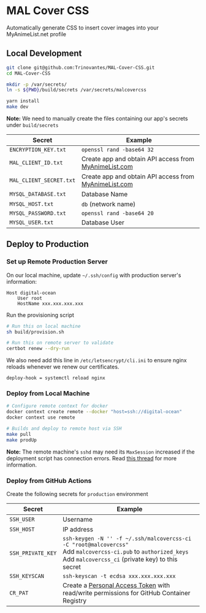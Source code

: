 # MAL Cover CSS

Automatically generate CSS to insert cover images into your MyAnimeList.net profile

## Local Development

```sh
git clone git@github.com:Trinovantes/MAL-Cover-CSS.git
cd MAL-Cover-CSS

mkdir -p /var/secrets/
ln -s ${PWD}/build/secrets /var/secrets/malcovercss

yarn install
make dev
```

**Note:** We need to manually create the files containing our app's secrets under `build/secrets`

Secret | Example
--- | ---
`ENCRYPTION_KEY.txt` | `openssl rand -base64 32`
`MAL_CLIENT_ID.txt` | Create app and obtain API access from [MyAnimeList.com](https://myanimelist.net/apiconfig)
`MAL_CLIENT_SECRET.txt` | Create app and obtain API access from [MyAnimeList.com](https://myanimelist.net/apiconfig)
`MYSQL_DATABASE.txt` | Database Name
`MYSQL_HOST.txt` | `db` (network name)
`MYSQL_PASSWORD.txt` | `openssl rand -base64 20`
`MYSQL_USER.txt` | Database User

## Deploy to Production

### Set up Remote Production Server

On our local machine, update `~/.ssh/config` with production server's information:
```
Host digital-ocean
    User root
    HostName xxx.xxx.xxx.xxx
```

Run the provisioning script
```sh
# Run this on local machine
sh build/provision.sh

# Run this on remote server to validate
certbot renew --dry-run
```

We also need add this line in `/etc/letsencrypt/cli.ini` to ensure nginx reloads whenever we renew our certificates.
```
deploy-hook = systemctl reload nginx
```

### Deploy from Local Machine

```sh
# Configure remote context for docker
docker context create remote --docker "host=ssh://digital-ocean"
docker context use remote

# Builds and deploy to remote host via SSH
make pull
make prodUp
```

**Note:** The remote machine's `sshd` may need its `MaxSession` increased if the deployment script has connection errors. Read [this thread](https://github.com/docker/compose/issues/6463#issuecomment-623746349) for more information.

### Deploy from GitHub Actions

Create the following secrets for `production` environment

Secret | Example
---    | ---
`SSH_USER` | Username
`SSH_HOST`| IP address
`SSH_PRIVATE_KEY`| `ssh-keygen -N '' -f ~/.ssh/malcovercss-ci -C "root@malcovercss"` <br> Add `malcovercss-ci.pub` to `authorized_keys` <br> Add `malcovercss_ci` (private key) to this secret
`SSH_KEYSCAN`| `ssh-keyscan -t ecdsa xxx.xxx.xxx.xxx`
`CR_PAT` | Create a [Personal Access Token](https://github.com/settings/tokens) with read/write permissions for GitHub Container Registry
